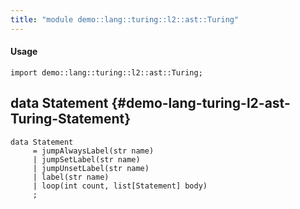 ```yaml
---
title: "module demo::lang::turing::l2::ast::Turing"
---
```


#### Usage

`import demo::lang::turing::l2::ast::Turing;`

## data Statement {#demo-lang-turing-l2-ast-Turing-Statement}

```rascal
data Statement  
     = jumpAlwaysLabel(str name)
     | jumpSetLabel(str name)
     | jumpUnsetLabel(str name)
     | label(str name)
     | loop(int count, list[Statement] body)
     ;
```

